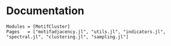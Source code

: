 # Documentation

```@autodocs
Modules = [MotifCluster]
Pages   = ["motifadjacency.jl", "utils.jl", "indicators.jl", "spectral.jl", "clustering.jl", "sampling.jl"]
```
